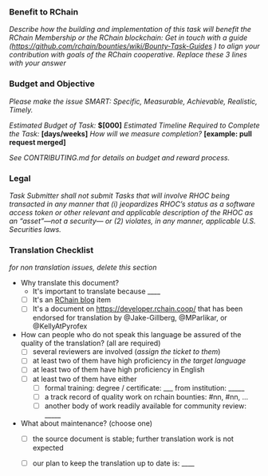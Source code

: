 ### Benefit to RChain

*Describe how the building and implementation of this task will benefit the RChain Membership or the RChain blockchain:*
*Get in touch with a guide (https://github.com/rchain/bounties/wiki/Bounty-Task-Guides ) to align your contribution with goals of the RChain cooperative.*
*Replace these 3 lines with your answer*


### Budget and Objective

*Please make the issue SMART: Specific, Measurable, Achievable, Realistic, Timely.*

_Estimated Budget of Task:_ **$[000]**
_Estimated Timeline Required to Complete the Task:_ **[days/weeks]**
_How will we measure completion?_ **[example: pull request merged]**

*See CONTRIBUTING.md for details on budget and reward process.*

### Legal

_Task Submitter shall not submit Tasks that will involve RHOC being transacted in any manner that (i) jeopardizes RHOC’s status as a software access token or other relevant and applicable description of the RHOC as an “asset”—not a security— or (2) violates, in any manner, applicable U.S. Securities laws._

### Translation Checklist

*for non translation issues, delete this section*

  - Why translate this document?
    - It's important to translate because ____
    - [ ] It's an [RChain blog](https://medium.com/rchain-cooperative) item
    - [ ] It's a document on https://developer.rchain.coop/ that has been endorsed
          for translation by @Jake-Gillberg, @MParlikar, or @KellyAtPyrofex 
  - How can people who do not speak this language be assured of the quality of the translation? (all are required)
    - [ ] several reviewers are involved (_assign the ticket to them_)
    - [ ] at least two of them have high proficiency in _the target language_
    - [ ] at least two of them have high proficiency in English
    - [ ] at least two of them have either
       - [ ] formal training: degree / certificate: ___ from institution: _____
       - [ ] a track record of quality work on rchain bounties: #nn, #nn, ...
       - [ ] another body of work readily available for community review: _____
  - What about maintenance? (choose one)
    - [ ] the source document is stable; further translation work is not expected
    - [ ] our plan to keep the translation up to date is: ____

